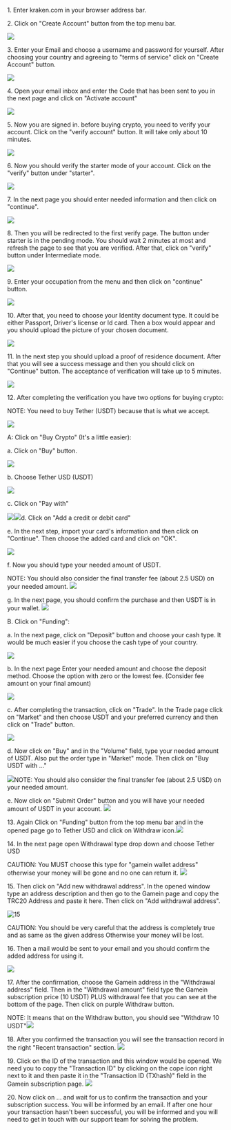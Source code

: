 1\. Enter kraken.com in your browser address bar.

2\. Click on "Create Account" button from the top menu bar.

![](.//media/image1.png)

3\. Enter your Email and choose a username and password for yourself.
After choosing your country and agreeing to "terms of service" click on
"Create Account" button.

![](.//media/image2.png)

4\. Open your email inbox and enter the Code that has been sent to you
in the next page and click on "Activate account"

![](.//media/image3.png)

5\. Now you are signed in. before buying crypto, you need to verify your
account. Click on the "verify account" button. It will take only about
10 minutes.

![](.//media/image4.png)

6\. Now you should verify the starter mode of your account. Click on the
"verify" button under "starter".

![](.//media/image5.png)

7\. In the next page you should enter needed information and then click
on "continue".

![](.//media/image6.png)

8\. Then you will be redirected to the first verify page. The button
under starter is in the pending mode. You should wait 2 minutes at most
and refresh the page to see that you are verified. After that, click on
"verify" button under Intermediate mode.

![](.//media/image7.png)

9\. Enter your occupation from the menu and then click on "continue"
button.

![](.//media/image8.png)

10\. After that, you need to choose your Identity document type. It
could be either Passport, Driver's license or Id card. Then a box would
appear and you should upload the picture of your chosen document.

![](.//media/image9.png)

11\. In the next step you should upload a proof of residence document.
After that you will see a success message and then you should click on
"Continue" button. The acceptance of verification will take up to 5
minutes.

![](.//media/image10.png)

12\. After completing the verification you have two options for buying
crypto:

NOTE: You need to buy Tether (USDT) because that is what we accept.

![](.//media/image11.png)

A: Click on "Buy Crypto" (It's a little easier):

a\. Click on "Buy" button.

![](.//media/image12.png)

b\. Choose Tether USD (USDT)

![](.//media/image13.jpeg)

c\. Click on "Pay with"

![](.//media/image14.jpeg)![](.//media/image15.jpeg)d. Click on "Add a
credit or debit card"

e\. In the next step, import your card's information and then click on
"Continue". Then choose the added card and click on "OK".

![](.//media/image16.jpeg)

f\. Now you should type your needed amount of USDT.

NOTE: You should also consider the final transfer fee (about 2.5 USD) on
your needed amount. ![](.//media/image17.jpeg)

g\. In the next page, you should confirm the purchase and then USDT is
in your wallet. ![](.//media/image18.jpeg)

B. Click on "Funding":

a\. In the next page, click on "Deposit" button and choose your cash
type. It would be much easier if you choose the cash type of your
country.

![](.//media/image19.png)

b\. In the next page Enter your needed amount and choose the deposit
method. Choose the option with zero or the lowest fee. (Consider fee
amount on your final amount)

![](.//media/image20.png)

c\. After completing the transaction, click on "Trade". In the Trade
page click on "Market" and then choose USDT and your preferred currency
and then click on "Trade" button.

![](.//media/image21.jpeg)

d\. Now click on "Buy" and in the "Volume" field, type your needed
amount of USDT. Also put the order type in "Market" mode. Then click on
"Buy USDT with ..."

![](.//media/image22.jpeg)NOTE: You should also consider the final
transfer fee (about 2.5 USD) on your needed amount.

e\. Now click on "Submit Order" button and you will have your needed
amount of USDT in your account. ![](.//media/image23.jpeg)

13\. Again Click on "Funding" button from the top menu bar and in the
opened page go to Tether USD and click on Withdraw
icon.![](.//media/image24.jpeg)

14\. In the next page open Withdrawal type drop down and choose Tether
USD

CAUTION: You MUST choose this type for "gamein wallet address" otherwise
your money will be gone and no one can return it.
![](.//media/image25.jpeg)

15\. Then click on "Add new withdrawal address". In the opened window
type an address description and then go to the Gamein page and copy the
TRC20 Address and paste it here. Then click on "Add withdrawal address".

![15](.//media/image26.jpeg)

CAUTION: You should be very careful that the address is completely true
and as same as the given address Otherwise your money will be lost.

16\. Then a mail would be sent to your email and you should confirm the
added address for using it.

![](.//media/image27.jpeg)

17\. After the confirmation, choose the Gamein address in the
"Withdrawal address" field. Then in the "Withdrawal amount" field type
the Gamein subscription price (10 USDT) PLUS withdrawal fee that you can
see at the bottom of the page. Then click on purple Withdraw button.

NOTE: It means that on the Withdraw button, you should see "Withdraw 10
USDT"![](.//media/image28.jpeg)

18\. After you confirmed the transaction you will see the transaction
record in the right "Recent transaction" section.
![](.//media/image29.jpeg)

19\. Click on the ID of the transaction and this window would be opened.
We need you to copy the "Transaction ID" by clicking on the cope icon
right next to it and then paste it in the "Transaction ID (TXhash)"
field in the Gamein subscription page. ![](.//media/image30.jpeg)

20\. Now click on ... and wait for us to confirm the transaction and
your subscription success. You will be informed by an email. If after
one hour your transaction hasn't been successful, you will be informed
and you will need to get in touch with our support team for solving the
problem.
